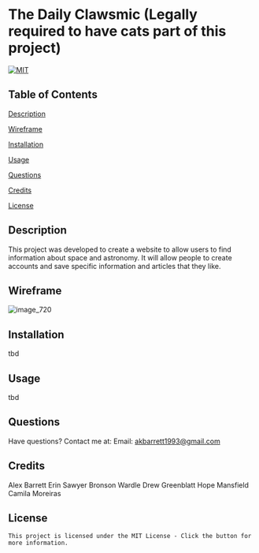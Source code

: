 # The Daily Clawsmic (Legally required to have cats part of this project)

  [![MIT](https://img.shields.io/badge/License-MIT-yellow.svg)](https://lbesson.mit-license.org/)

  ## Table of Contents

  [Description](#description)
  
  [Wireframe](#wireframe)

  [Installation](#installation)

  [Usage](#usage)

  [Questions](#questions)

  [Credits](#credits)

  [License](#license)

  ## Description
  This project was developed to create a website to allow users to find information about space and astronomy. It will allow people to create accounts and save specific information and articles that they like.
  
  ## Wireframe 

![image_720](https://user-images.githubusercontent.com/118003612/235561033-dc74b3ba-cdbe-4a9b-a565-3aa6f12898f2.png)

  ## Installation
  tbd

  ## Usage
  tbd

  ## Questions
  Have questions? Contact me at:
  Email: akbarrett1993@gmail.com

  ## Credits
  Alex Barrett
  Erin Sawyer
  Bronson Wardle
  Drew Greenblatt
  Hope Mansfield
  Camila Moreiras

  ## License
    This project is licensed under the MIT License - Click the button for more information.
